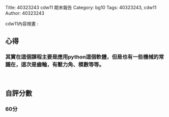 Title: 40323243 cdw11 期末報告
Category: bg10
Tags: 40323243, cdw11
Author: 40323243

cdw11內容規畫 :  
<!-- PELICAN_END_SUMMARY -->
<h2>心得</h2>
<h3>其實在這個課程主要是應用python這個軟體，但是也有一些機械的常識在，這次是齒輪，有壓力角、模數等等。</h3>
<br/>
<h2>自評分數</h2>
<h3>60分</h3>